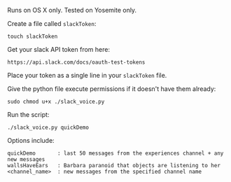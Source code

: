 Runs on OS X only. Tested on Yosemite only.

Create a file called `slackToken`:

    touch slackToken

Get your slack API token from here:

    https://api.slack.com/docs/oauth-test-tokens

Place your token as a single line in your `slackToken` file.

Give the python file execute permissions if it doesn't have them already:

    sudo chmod u+x ./slack_voice.py

Run the script:

    ./slack_voice.py quickDemo

Options include:

    quickDemo       : last 50 messages from the experiences channel + any new messages
    wallsHaveEars   : Barbara paranoid that objects are listening to her
    <channel_name>  : new messages from the specified channel name
